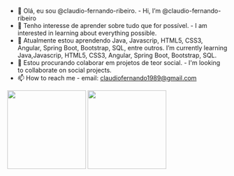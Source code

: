 - 👋 Olá, eu sou @claudio-fernando-ribeiro. - Hi, I’m @claudio-fernando-ribeiro
- 👀 Tenho interesse de aprender sobre tudo que for possível. - I am interested in learning about everything possible.
- 🌱 Atualmente estou aprendendo Java, Javascrip, HTML5, CSS3, Angular, Spring Boot, Bootstrap, SQL, entre outros. I’m currently learning Java,Javascrip, HTML5, CSS3,  Angular, Spring Boot, Bootstrap, SQL.
- 💞️ Estou procurando colaborar em projetos de teor social. - I'm looking to collaborate on social projects.
- 📫 How to reach me - email: claudiofernando1989@gmail.com

<div>
  <img height="180em" src="https://github-readme-stats.vercel.app/api?username=claudio-fernando-ribeiro&show_icons=true&theme=algolia&include_all_commits=true&count_private=true"/>
  <img height="180em" src="https://github-readme-stats.vercel.app/api/top-langs/?username=claudio-fernando-ribeiro&layout=compact&langs_count=6&theme=algolia"/>
</div>

<!---
claudio-fernando-ribeiro/claudio-fernando-ribeiro is a ✨ special ✨ repository because its `README.md` (this file) appears on your GitHub profile.
You can click the Preview link to take a look at your changes.
--->

